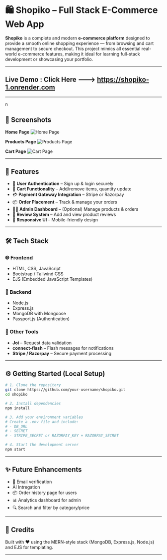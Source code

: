 
# 🛍️ **Shopiko** – Full Stack E-Commerce Web App

**Shopiko** is a complete and modern **e-commerce platform** designed to provide a smooth online shopping experience — from browsing and cart management to secure checkout. This project mimics all essential real-world e-commerce features, making it ideal for learning full-stack development or showcasing your portfolio.

---
## Live Demo : Click Here ---> https://shopiko-1.onrender.com

---
n

## 📸 Screenshots

**Home Page**
![Home Page](https://github.com/user-attachments/assets/ad6f0a40-c957-44cf-a486-18de548f03b4)

**Products Page**
![Products Page](https://github.com/user-attachments/assets/c44215da-0ecc-4050-83b4-ef71d2912ebd)

**Cart Page**
![Cart Page](https://github.com/user-attachments/assets/789dc700-b421-41cb-baa0-f68bc10e5766)

---

## 🚀 Features

* 🔐 **User Authentication** – Sign up & login securely
* 🛒 **Cart Functionality** – Add/remove items, quantity update
* 💳 **Payment Gateway Integration** – Stripe or Razorpay
* 📦 **Order Placement** – Track & manage your orders
* 🧑‍💼 **Admin Dashboard** – (Optional) Manage products & orders
* 🧾 **Review System** – Add and view product reviews
* 📱 **Responsive UI** – Mobile-friendly design

---

## 🛠️ Tech Stack

### 🌐 Frontend

* HTML, CSS, JavaScript
* Bootstrap / Tailwind CSS
* EJS (Embedded JavaScript Templates)

### 🧠 Backend

* Node.js
* Express.js
* MongoDB with Mongoose
* Passport.js (Authentication)

### 🧰 Other Tools

* **Joi** – Request data validation
* **connect-flash** – Flash messages for notifications
* **Stripe / Razorpay** – Secure payment processing

---

## ⚙️ Getting Started (Local Setup)

```bash
# 1. Clone the repository
git clone https://github.com/your-username/shopiko.git
cd shopiko

# 2. Install dependencies
npm install

# 3. Add your environment variables
# Create a .env file and include:
# - DB_URL
# - SECRET
# - STRIPE_SECRET or RAZORPAY_KEY + RAZORPAY_SECRET

# 4. Start the development server
npm start
```
---

## ✨ Future Enhancements

* 📧 Email verification
* AI Intregation
* 📦 Order history page for users
* 📊 Analytics dashboard for admin
* 🔍 Search and filter by category/price

---

## 📣 Credits

Built with ❤️ using the MERN-style stack (MongoDB, Express.js, Node.js) and EJS for templating.

---

